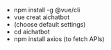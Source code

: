 - npm install -g @vue/cli
- vue creat aichatbot
- (choose default settings)
- cd aichatbot
- npm install axios (to fetch APIs)

